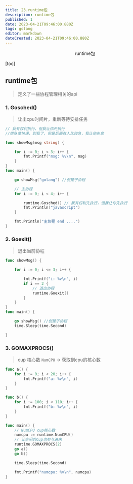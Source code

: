 ```yaml
---
title: 23.runtime包
description: runtime包
published: 1
date: 2023-04-21T09:46:00.880Z
tags: golang
editor: markdown
dateCreated: 2023-04-21T09:46:00.880Z
---
```


<center>runtime包</center>





[toc]



## runtime包

> 定义了一些协程管理相关的api



### 1. Gosched()

> 让出cpu时间片，重新等待安排任务

```go
// 我有权利执行，但我让你先执行
//排队拿快递，到我了，但是后面有人比较急，我让他先拿

func showMsg(msg string) {

	for i := 0; i < 3; i++ {
		fmt.Printf("msg: %v\n", msg)
	}
}
func main() {

	go showMsg("golang") //创建子协程

	// 主协程
	for i := 0; i < 4; i++ {

		runtime.Gosched() // 我有权利先执行，但我让你先执行
		fmt.Println("javascript")
	}

	fmt.Println("主协程 end ....")
}

```



### 2. Goexit()

> 退出当前协程

```go
func showMsg() {

	for i := 0; i <= 3; i++ {

		fmt.Printf("i: %v\n", i)
		if i == 2 {
			// 退出协程
			runtime.Goexit()
		}
	}
}
func main() {

	go showMsg() //创建子协程
	time.Sleep(time.Second)

}
```



### 3. GOMAXPROCS()

> cup 核心数  `NumCPU` -> 获取到cpu的核心数

```go
func a() {
	for i := 0; i < 20; i++ {
		fmt.Printf("a: %v\n", i)
	}
}

func b() {
	for i := 100; i < 110; i++ {
		fmt.Printf("b: %v\n", i)
	}
}

func main() {
	// NumCPU cup核心数
	numcpu := runtime.NumCPU()
	// 让空闲的cup也参与进来
	runtime.GOMAXPROCS(2)
	go a()
	go b()

	time.Sleep(time.Second)

	fmt.Printf("numcpu: %v\n", numcpu)
}
```







